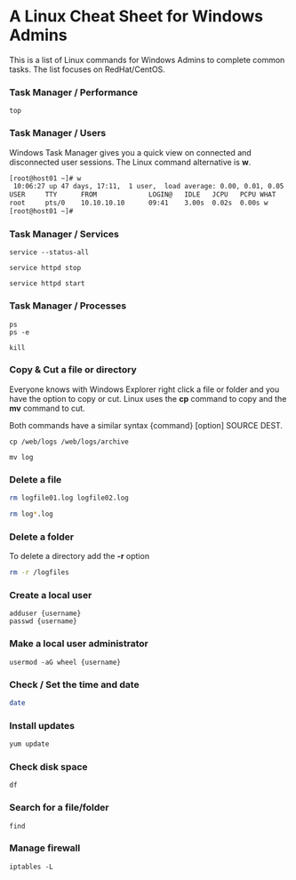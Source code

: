 # A Linux Cheat Sheet for Windows Admins

This is a list of Linux commands for Windows Admins to complete common tasks. The list focuses on RedHat/CentOS.

### Task Manager / Performance

```
top
```

### Task Manager / Users
Windows Task Manager gives you a quick view on connected and disconnected user sessions. The Linux command alternative is **w**.

``` bash
[root@host01 ~]# w
 10:06:27 up 47 days, 17:11,  1 user,  load average: 0.00, 0.01, 0.05
USER     TTY      FROM             LOGIN@   IDLE   JCPU   PCPU WHAT
root     pts/0    10.10.10.10      09:41    3.00s  0.02s  0.00s w
[root@host01 ~]#
```

### Task Manager / Services

```
service --status-all

service httpd stop

service httpd start
```

### Task Manager / Processes

```
ps
ps -e

kill
```

### Copy & Cut a file or directory
Everyone knows with Windows Explorer right click a file or folder and you have the option to copy or cut. Linux uses the **cp** command to copy and the **mv** command to cut.

Both commands have a similar syntax {command} [option] SOURCE DEST.

```
cp /web/logs /web/logs/archive

mv log
```

### Delete a file

``` bash
rm logfile01.log logfile02.log

rm log*.log
```

### Delete a folder
To delete a directory add the **-r** option

``` bash
rm -r /logfiles
```

### Create a local user

```
adduser {username}
passwd {username}
```
### Make a local user administrator

```
usermod -aG wheel {username}
```

### Check / Set the time and date

``` bash
date
```
### Install updates

``` bash
yum update
```
### Check disk space

```
df
```

### Search for a file/folder

```
find 
```

### Manage firewall

```
iptables -L


```